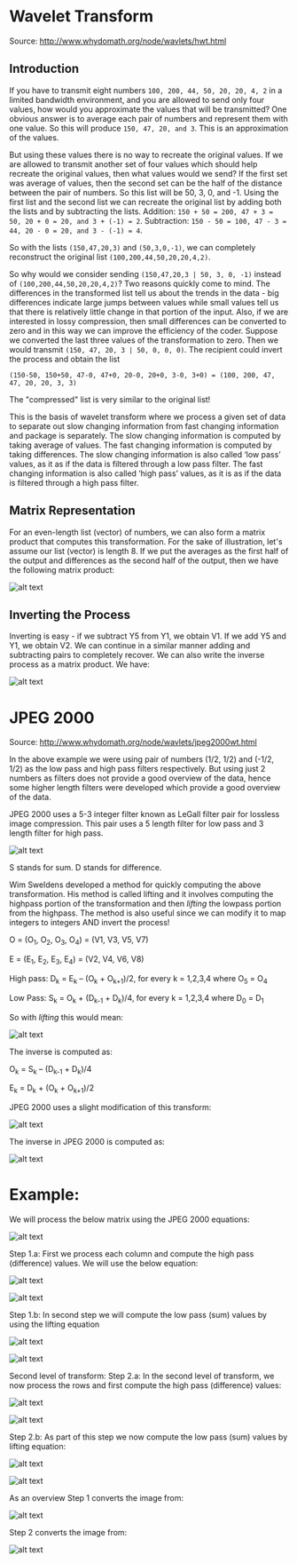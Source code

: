 # Wavelet Transform
Source: http://www.whydomath.org/node/wavlets/hwt.html

## Introduction
If you have to transmit eight numbers `100, 200, 44, 50, 20, 20, 4, 2` in a limited bandwidth environment, and you are allowed to send only four values, how would you approximate the values that will be transmitted?
One obvious answer is to average each pair of numbers and represent them with one value. So this will produce `150, 47, 20, and 3`. This is an approximation of the values.

But using these values there is no way to recreate the original values. If we are allowed to transmit another set of four values which should help recreate the original values, then what values would we send? If the first set was average of values, then the second set can be the half of the distance between the pair of numbers. So this list will be 50, 3, 0, and -1. Using the first list and the second list we can recreate the original list by adding both the lists and by subtracting the lists. Addition: `150 + 50 = 200, 47 + 3 = 50, 20 + 0 = 20, and 3 + (-1) = 2`. Subtraction: `150 - 50 = 100, 47 - 3 = 44, 20 - 0 = 20, and 3 - (-1) = 4`.

So with the lists `(150,47,20,3)` and `(50,3,0,-1)`, we can completely reconstruct the original list `(100,200,44,50,20,20,4,2)`.

So why would we consider sending `(150,47,20,3 | 50, 3, 0, -1)` instead of `(100,200,44,50,20,20,4,2)`? Two reasons quickly come to mind. The differences in the transformed list tell us about the trends in the data - big differences indicate large jumps between values while small values tell us that there is relatively little change in that portion of the input. Also, if we are interested in lossy compression, then small differences can be converted to zero and in this way we can improve the efficiency of the coder. Suppose we converted the last three values of the transformation to zero. Then we would transmit `(150, 47, 20, 3 | 50, 0, 0, 0)`. The recipient could invert the process and obtain the list

`(150-50, 150+50, 47-0, 47+0, 20-0, 20+0, 3-0, 3+0) = (100, 200, 47, 47, 20, 20, 3, 3)`

The "compressed" list is very similar to the original list!

This is the basis of wavelet transform where we process a given set of data to separate out slow changing information from fast changing information and package is separately. The slow changing information is computed by taking average of values. The fast changing information is computed by taking differences. The slow changing information is also called ‘low pass’ values, as it as if the data is filtered through a low pass filter. The fast changing information is also called ‘high pass’ values, as it is as if the data is filtered through a high pass filter.

## Matrix Representation
For an even-length list (vector) of numbers, we can also form a matrix product that computes this transformation. For the sake of illustration, let's assume our list (vector) is length 8. If we put the averages as the first half of the output and differences as the second half of the output, then we have the following matrix product:

![alt text](image-18.png)

## Inverting the Process
Inverting is easy - if we subtract Y5 from Y1, we obtain V1. If we add Y5 and Y1, we obtain V2. We can continue in a similar manner adding and subtracting pairs to completely recover. We can also write the inverse process as a matrix product. We have:
 
![alt text](image-19.png)

# JPEG 2000
Source: http://www.whydomath.org/node/wavlets/jpeg2000wt.html

In the above example we were using pair of numbers (1/2, 1/2) and (-1/2, 1/2) as the low pass and high pass filters respectively. But using just 2 numbers as filters does not provide a good overview of the data, hence some higher length filters were developed which provide a good overview of the data.

JPEG 2000 uses a 5-3 integer filter known as LeGall filter pair for lossless image compression. This pair uses a 5 length filter for low pass and 3 length filter for high pass.

![alt text](image-20.png)

S stands for sum. D stands for difference.

Wim Sweldens developed a method for quickly computing the above transformation. His method is called lifting and it involves computing the highpass portion of the transformation and then <i>lifting</i> the lowpass portion from the highpass. The method is also useful since we can modify it to map integers to integers AND invert the process!


O = (O<sub>1</sub>, O<sub>2</sub>, O<sub>3</sub>, O<sub>4</sub>) = (V1, V3, V5, V7)

E = (E<sub>1</sub>, E<sub>2</sub>, E<sub>3</sub>, E<sub>4</sub>) = (V2, V4, V6, V8)


High pass: D<sub>k</sub> = E<sub>k</sub> – (O<sub>k</sub> + O<sub>k+1</sub>)/2, for every k = 1,2,3,4 where O<sub>5</sub> = O<sub>4</sub>

Low Pass: S<sub>k</sub> = O<sub>k</sub> + (D<sub>k-1</sub> + D<sub>k</sub>)/4, for every k = 1,2,3,4 where D<sub>0</sub> = D<sub>1</sub>

So with <i>lifting</i> this would mean:

![alt text](image-21.png)

The inverse is computed as:

O<sub>k</sub> = S<sub>k</sub> – (D<sub>k-1</sub> + D<sub>k</sub>)/4

E<sub>k</sub> = D<sub>k</sub> + (O<sub>k</sub> + O<sub>k+1</sub>)/2

JPEG 2000 uses a slight modification of this transform:

![alt text](image-22.png)

The inverse in JPEG 2000 is computed as:

![alt text](image-23.png)

# Example:

We will process the below matrix using the JPEG 2000 equations:

![alt text](image-24.png)
 
Step 1.a: First we process each column and compute the high pass (difference) values. We will use the below equation:

![alt text](image-25.png)

![alt text](image-26.png)

Step 1.b: In second step we will compute the low pass (sum) values by using the lifting equation

![alt text](image-27.png)

![alt text](image-28.png)

Second level of transform:
Step 2.a: In the second level of transform, we now process the rows and first compute the high pass (difference) values: 

![alt text](image-29.png)

![alt text](image-30.png)

Step 2.b: As part of this step we now compute the low pass (sum) values by lifting equation:

![alt text](image-31.png)

![alt text](image-32.png)

As an overview Step 1 converts the image from:

![alt text](image-33.png)

Step 2 converts the image from: 

![alt text](image-34.png)